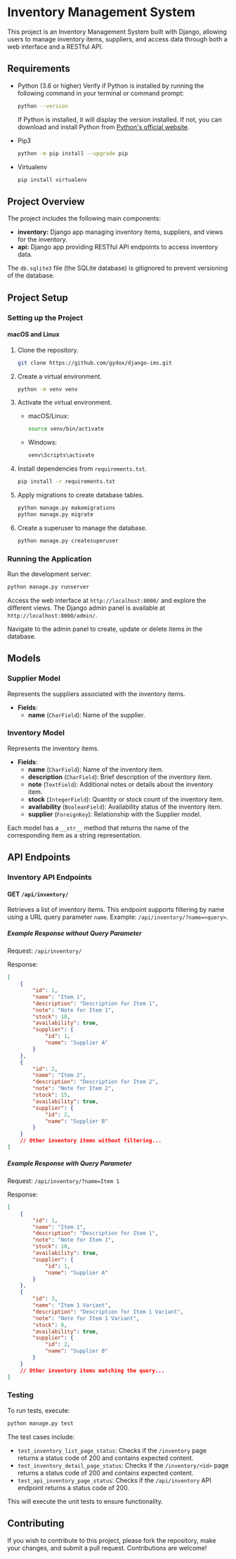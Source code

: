 # Inventory Management System

This project is an Inventory Management System built with Django, allowing users to manage inventory items, suppliers, and access data through both a web interface and a RESTful API.

## Requirements

- Python (3.6 or higher)
  Verify if Python is installed by running the following command in your terminal or command prompt:
  ```bash
  python --version
  ```
  If Python is installed, it will display the version installed. If not, you can download and install Python from [Python's official website](https://www.python.org/downloads/).

- Pip3
  ```bash
  python -m pip install --upgrade pip
  ```
- Virtualenv
  ```bash
  pip install virtualenv
  ```

## Project Overview

The project includes the following main components:

- **inventory:** Django app managing inventory items, suppliers, and views for the inventory.
- **api:** Django app providing RESTful API endpoints to access inventory data.

The `db.sqlite3` file (the SQLite database) is gitignored to prevent versioning of the database.

## Project Setup

### Setting up the Project

#### macOS and Linux

1. Clone the repository.
   ```bash
   git clone https://github.com/gydox/django-ims.git
   ```

2. Create a virtual environment.
   ```bash
   python -m venv venv
   ```

3. Activate the virtual environment.
   - macOS/Linux:
     ```bash
     source venv/bin/activate
     ```
   - Windows:
     ```bash
     venv\Scripts\activate
     ```

4. Install dependencies from `requirements.txt`.
   ```bash
   pip install -r requirements.txt
   ```

5. Apply migrations to create database tables.
   ```bash
   python manage.py makemigrations
   python manage.py migrate
   ```

6. Create a superuser to manage the database.
   ```bash
   python manage.py createsuperuser
   ```

### Running the Application

Run the development server:
   ```bash
   python manage.py runserver
   ```

Access the web interface at `http://localhost:8000/` and explore the different views. The Django admin panel is available at `http://localhost:8000/admin/`.

Navigate to the admin panel to create, update or delete items in the database.

## Models

### Supplier Model

Represents the suppliers associated with the inventory items.

- **Fields**:
  - **name** (`CharField`): Name of the supplier.

### Inventory Model

Represents the inventory items.

- **Fields**:
  - **name** (`CharField`): Name of the inventory item.
  - **description** (`CharField`): Brief description of the inventory item.
  - **note** (`TextField`): Additional notes or details about the inventory item.
  - **stock** (`IntegerField`): Quantity or stock count of the inventory item.
  - **availability** (`BooleanField`): Availability status of the inventory item.
  - **supplier** (`ForeignKey`): Relationship with the Supplier model.

Each model has a `__str__` method that returns the name of the corresponding item as a string representation.


## API Endpoints

### Inventory API Endpoints

#### GET `/api/inventory/`

Retrieves a list of inventory items. This endpoint supports filtering by name using a URL query parameter `name`. Example: `/api/inventory/?name=<query>`.

##### Example Response without Query Parameter

Request: `/api/inventory/`

Response:
```json
[
    {
        "id": 1,
        "name": "Item 1",
        "description": "Description for Item 1",
        "note": "Note for Item 1",
        "stock": 10,
        "availability": true,
        "supplier": {
            "id": 1,
            "name": "Supplier A"
        }
    },
    {
        "id": 2,
        "name": "Item 2",
        "description": "Description for Item 2",
        "note": "Note for Item 2",
        "stock": 15,
        "availability": true,
        "supplier": {
            "id": 2,
            "name": "Supplier B"
        }
    }
    // Other inventory items without filtering...
]
```


##### Example Response with Query Parameter

Request: `/api/inventory/?name=Item 1`

Response:
```json
[
    {
        "id": 1,
        "name": "Item 1",
        "description": "Description for Item 1",
        "note": "Note for Item 1",
        "stock": 10,
        "availability": true,
        "supplier": {
            "id": 1,
            "name": "Supplier A"
        }
    },
    {
        "id": 3,
        "name": "Item 1 Variant",
        "description": "Description for Item 1 Variant",
        "note": "Note for Item 1 Variant",
        "stock": 8,
        "availability": true,
        "supplier": {
            "id": 2,
            "name": "Supplier B"
        }
    }
    // Other inventory items matching the query...
]
```

### Testing

To run tests, execute:
   ```bash
   python manage.py test
   ```

The test cases include:

- `test_inventory_list_page_status`: Checks if the `/inventory` page returns a status code of 200 and contains expected content.
- `test_inventory_detail_page_status`: Checks if the `/inventory/<id>` page returns a status code of 200 and contains expected content.
- `test_api_inventory_page_status`: Checks if the `/api/inventory` API endpoint returns a status code of 200.

This will execute the unit tests to ensure functionality.

## Contributing

If you wish to contribute to this project, please fork the repository, make your changes, and submit a pull request. Contributions are welcome!

